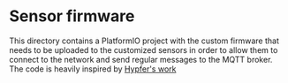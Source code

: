 # Sensor firmware

This directory contains a PlatformIO project with the custom firmware that needs to be uploaded to the customized sensors in order to allow them to connect to the network and send regular messages to the MQTT broker. The code is heavily inspired by [Hypfer's work](https://github.com/Hypfer/esp8266-vindriktning-particle-sensor)
